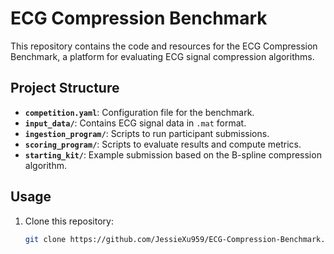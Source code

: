 # ECG Compression Benchmark

This repository contains the code and resources for the ECG Compression Benchmark, a platform for evaluating ECG signal compression algorithms.

## Project Structure
- **`competition.yaml`**: Configuration file for the benchmark.
- **`input_data/`**: Contains ECG signal data in `.mat` format.
- **`ingestion_program/`**: Scripts to run participant submissions.
- **`scoring_program/`**: Scripts to evaluate results and compute metrics.
- **`starting_kit/`**: Example submission based on the B-spline compression algorithm.

## Usage
1. Clone this repository:
   ```bash
   git clone https://github.com/JessieXu959/ECG-Compression-Benchmark.git
